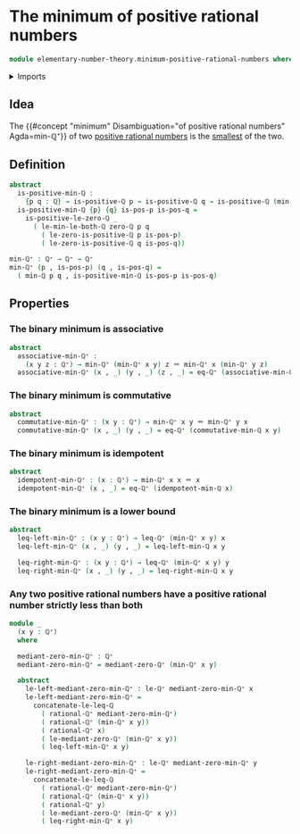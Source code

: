# The minimum of positive rational numbers

```agda
module elementary-number-theory.minimum-positive-rational-numbers where
```

<details><summary>Imports</summary>

```agda
open import elementary-number-theory.inequality-positive-rational-numbers
open import elementary-number-theory.minimum-rational-numbers
open import elementary-number-theory.positive-rational-numbers
open import elementary-number-theory.rational-numbers
open import elementary-number-theory.strict-inequality-positive-rational-numbers
open import elementary-number-theory.strict-inequality-rational-numbers

open import foundation.dependent-pair-types
open import foundation.identity-types

open import order-theory.decidable-total-orders
```

</details>

## Idea

The
{{#concept "minimum" Disambiguation="of positive rational numbers" Agda=min-ℚ⁺}}
of two
[positive rational numbers](elementary-number-theory.positive-rational-numbers.md)
is the
[smallest](elementary-number-theory.inequality-positive-rational-numbers.md) of
the two.

## Definition

```agda
abstract
  is-positive-min-ℚ :
    {p q : ℚ} → is-positive-ℚ p → is-positive-ℚ q → is-positive-ℚ (min-ℚ p q)
  is-positive-min-ℚ {p} {q} is-pos-p is-pos-q =
    is-positive-le-zero-ℚ _
      ( le-min-le-both-ℚ zero-ℚ p q
        ( le-zero-is-positive-ℚ p is-pos-p)
        ( le-zero-is-positive-ℚ q is-pos-q))

min-ℚ⁺ : ℚ⁺ → ℚ⁺ → ℚ⁺
min-ℚ⁺ (p , is-pos-p) (q , is-pos-q) =
  ( min-ℚ p q , is-positive-min-ℚ is-pos-p is-pos-q)
```

## Properties

### The binary minimum is associative

```agda
abstract
  associative-min-ℚ⁺ :
    (x y z : ℚ⁺) → min-ℚ⁺ (min-ℚ⁺ x y) z ＝ min-ℚ⁺ x (min-ℚ⁺ y z)
  associative-min-ℚ⁺ (x , _) (y , _) (z , _) = eq-ℚ⁺ (associative-min-ℚ x y z)
```

### The binary minimum is commutative

```agda
abstract
  commutative-min-ℚ⁺ : (x y : ℚ⁺) → min-ℚ⁺ x y ＝ min-ℚ⁺ y x
  commutative-min-ℚ⁺ (x , _) (y , _) = eq-ℚ⁺ (commutative-min-ℚ x y)
```

### The binary minimum is idempotent

```agda
abstract
  idempotent-min-ℚ⁺ : (x : ℚ⁺) → min-ℚ⁺ x x ＝ x
  idempotent-min-ℚ⁺ (x , _) = eq-ℚ⁺ (idempotent-min-ℚ x)
```

### The binary minimum is a lower bound

```agda
abstract
  leq-left-min-ℚ⁺ : (x y : ℚ⁺) → leq-ℚ⁺ (min-ℚ⁺ x y) x
  leq-left-min-ℚ⁺ (x , _) (y , _) = leq-left-min-ℚ x y

  leq-right-min-ℚ⁺ : (x y : ℚ⁺) → leq-ℚ⁺ (min-ℚ⁺ x y) y
  leq-right-min-ℚ⁺ (x , _) (y , _) = leq-right-min-ℚ x y
```

### Any two positive rational numbers have a positive rational number strictly less than both

```agda
module _
  (x y : ℚ⁺)
  where

  mediant-zero-min-ℚ⁺ : ℚ⁺
  mediant-zero-min-ℚ⁺ = mediant-zero-ℚ⁺ (min-ℚ⁺ x y)

  abstract
    le-left-mediant-zero-min-ℚ⁺ : le-ℚ⁺ mediant-zero-min-ℚ⁺ x
    le-left-mediant-zero-min-ℚ⁺ =
      concatenate-le-leq-ℚ
        ( rational-ℚ⁺ mediant-zero-min-ℚ⁺)
        ( rational-ℚ⁺ (min-ℚ⁺ x y))
        ( rational-ℚ⁺ x)
        ( le-mediant-zero-ℚ⁺ (min-ℚ⁺ x y))
        ( leq-left-min-ℚ⁺ x y)

    le-right-mediant-zero-min-ℚ⁺ : le-ℚ⁺ mediant-zero-min-ℚ⁺ y
    le-right-mediant-zero-min-ℚ⁺ =
      concatenate-le-leq-ℚ
        ( rational-ℚ⁺ mediant-zero-min-ℚ⁺)
        ( rational-ℚ⁺ (min-ℚ⁺ x y))
        ( rational-ℚ⁺ y)
        ( le-mediant-zero-ℚ⁺ (min-ℚ⁺ x y))
        ( leq-right-min-ℚ⁺ x y)
```
